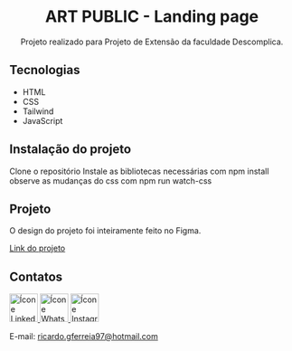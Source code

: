 <h1 align="center">
ART PUBLIC - Landing page
</h1>
<p align="center">Projeto realizado para Projeto de Extensão da faculdade Descomplica.
</p>

## Tecnologias
- HTML
- CSS
- Tailwind
- JavaScript

## Instalação do projeto

Clone o repositório
Instale as bibliotecas necessárias com npm install
observe as mudanças do css com npm run watch-css

## Projeto
O design do projeto foi inteiramente feito no Figma.

[Link do projeto](https://www.figma.com/design/ALOHMRbei7xI9rqywtrLGu/Projeto-PEX---ART-PUBLIC?node-id=0-1&m=dev&t=Rmwvou0CPRpif3j2-1)

## Contatos

<a href="https://www.linkedin.com/in/ricardo-gon/">
<img width="50" src="https://img.icons8.com/office/344/linkedin.png" alt="Ícone Linkedin"> </a>

<a href="https://contate.me/ricardo-gon">
<img width="50" src="https://img.icons8.com/office/344/whatsapp--v1.png" alt="Ícone Whatsapp"> </a>

<a href="https://www.instagram.com/ricardinferreira/">
<img width="50" src="https://img.icons8.com/office/344/instagram-new.png" alt="Ícone Instagram"> </a>

E-mail: ricardo.gferreia97@hotmail.com </br>
